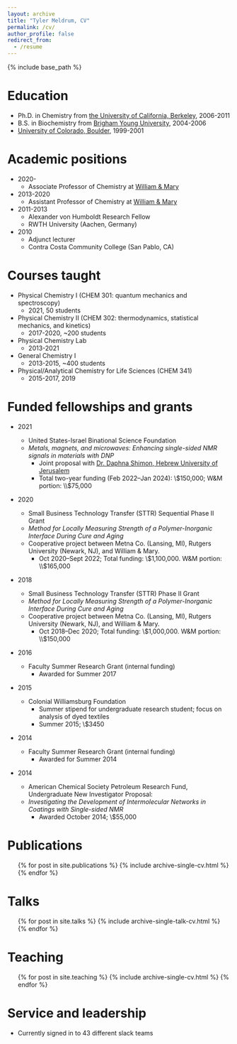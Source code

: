 ```yaml
---
layout: archive
title: "Tyler Meldrum, CV"
permalink: /cv/
author_profile: false
redirect_from:
  - /resume
---
```


{% include base_path %}

Education
======
* Ph.D. in Chemistry from [the University of California, Berkeley](http://www.berkeley.edu), 2006-2011
* B.S. in Biochemistry from [Brigham Young University](https://www.byu.edu), 2004-2006
* [University of Colorado, Boulder](https://www.colorado.edu), 1999-2001

Academic positions
======
* 2020-
  * Associate Professor of Chemistry at [William & Mary](https://www.wm.edu/as/chemistry/index.php)
* 2013-2020
  * Assistant Professor of Chemistry at [William & Mary](https://www.wm.edu/as/chemistry/index.php)
* 2011-2013
  * Alexander von Humboldt Research Fellow
  * RWTH University (Aachen, Germany)
* 2010
  - Adjunct lecturer
  - Contra Costa Community College (San Pablo, CA)

Courses taught
======
* Physical Chemistry I (CHEM 301: quantum mechanics and spectroscopy)
  - 2021, 50 students
* Physical Chemistry II (CHEM 302: thermodynamics, statistical mechanics, and kinetics)
  - 2017-2020, ~200 students
* Physical Chemistry Lab
  - 2013-2021
* General Chemistry I
  - 2013-2015, ~400 students
* Physical/Analytical Chemistry for Life Sciences (CHEM 341)
  - 2015-2017, 2019

Funded fellowships and grants
======
* 2021
  - United States-Israel Binational Science Foundation
  - *Metals, magnets, and microwaves: Enhancing single-sided NMR signals in materials with DNP*
	- Joint proposal with [Dr. Daphna Shimon, Hebrew University of Jerusalem](https://shimongroup.huji.ac.il)
	- Total two-year funding (Feb 2022–Jan 2024): \\$150,000; W&M portion: \\$75,000

* 2020
  - Small Business Technology Transfer (STTR) Sequential Phase II Grant
  - *Method for Locally Measuring Strength of a Polymer-Inorganic Interface During Cure and Aging*
  - Cooperative project between Metna Co. (Lansing, MI), Rutgers University (Newark, NJ), and William & Mary.
	- Oct 2020–Sept 2022; Total funding: \\$1,100,000. W&M portion: \\$165,000

* 2018
  - Small Business Technology Transfer (STTR) Phase II Grant
  - *Method for Locally Measuring Strength of a Polymer-Inorganic Interface During Cure and Aging*
  - Cooperative project between Metna Co. (Lansing, MI), Rutgers University (Newark, NJ), and William & Mary.
	- Oct 2018–Dec 2020; Total funding: \\$1,000,000. W&M portion: \\$150,000

* 2016
  - Faculty Summer Research Grant (internal funding)
	- Awarded for Summer 2017

* 2015
  - Colonial Williamsburg Foundation
	- Summer stipend for undergraduate research student; focus on analysis of dyed textiles
	- Summer 2015; \\$3450

* 2014
  - Faculty Summer Research Grant (internal funding)
	- Awarded for Summer 2014

* 2014
  - American Chemical Society Petroleum Research Fund, Undergraduate New Investigator Proposal:
  - *Investigating the Development of Intermolecular Networks in Coatings with Single-sided NMR*
	-	Awarded October 2014; \\$55,000


Publications
======

  <ul>{% for post in site.publications %}
    {% include archive-single-cv.html %}
  {% endfor %}</ul>

Talks
======
  <ul>{% for post in site.talks %}
    {% include archive-single-talk-cv.html %}
  {% endfor %}</ul>

Teaching
======
  <ul>{% for post in site.teaching %}
    {% include archive-single-cv.html %}
  {% endfor %}</ul>

Service and leadership
======
* Currently signed in to 43 different slack teams
